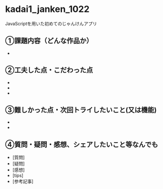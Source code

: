 # kadai1_janken_1022
JavaScriptを用いた初めてのじゃんけんアプリ

## ①課題内容（どんな作品か）
- 

## ②工夫した点・こだわった点
- 
- 
- 

## ③難しかった点・次回トライしたいこと(又は機能)
- 
- 

## ④質問・疑問・感想、シェアしたいこと等なんでも
- [質問]
- [疑問]
- [感想]
- [tips]
- [参考記事]
